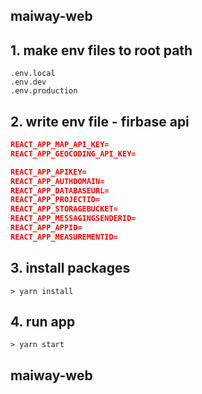 
## maiway-web

## 1. make env files to root path

```shell
.env.local
.env.dev
.env.production
```

## 2. write env file - firbase api

```json
REACT_APP_MAP_API_KEY=
REACT_APP_GEOCODING_API_KEY=

REACT_APP_APIKEY=
REACT_APP_AUTHDOMAIN=
REACT_APP_DATABASEURL=
REACT_APP_PROJECTID=
REACT_APP_STORAGEBUCKET=
REACT_APP_MESSAGINGSENDERID=
REACT_APP_APPID=
REACT_APP_MEASUREMENTID=
```

## 3. install packages

```shell
> yarn install
```

## 4. run app

```shell
> yarn start
```

## maiway-web 

